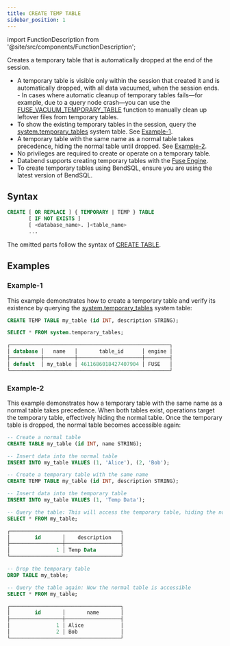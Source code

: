 ```yaml
---
title: CREATE TEMP TABLE
sidebar_position: 1
---
```

import FunctionDescription from '@site/src/components/FunctionDescription';

<FunctionDescription description="Introduced or updated: v1.2.666"/>

Creates a temporary table that is automatically dropped at the end of the session.

- A temporary table is visible only within the session that created it and is automatically dropped, with all data vacuumed, when the session ends.
       - In cases where automatic cleanup of temporary tables fails—for example, due to a query node crash—you can use the [FUSE_VACUUM_TEMPORARY_TABLE](../../../20-sql-functions/17-table-functions/fuse-vacuum-temporary-table.md) function to manually clean up leftover files from temporary tables.
- To show the existing temporary tables in the session, query the [system.temporary_tables](../../../00-sql-reference/31-system-tables/system-temp-tables.md) system table. See [Example-1](#example-1).
- A temporary table with the same name as a normal table takes precedence, hiding the normal table until dropped. See [Example-2](#example-2).
- No privileges are required to create or operate on a temporary table.
- Databend supports creating temporary tables with the [Fuse Engine](../../../00-sql-reference/30-table-engines/00-fuse.md).
- To create temporary tables using BendSQL, ensure you are using the latest version of BendSQL.

## Syntax

```sql
CREATE [ OR REPLACE ] { TEMPORARY | TEMP } TABLE 
       [ IF NOT EXISTS ] 
       [ <database_name>. ]<table_name>
       ...
```

The omitted parts follow the syntax of [CREATE TABLE](10-ddl-create-table.md).

## Examples

### Example-1

This example demonstrates how to create a temporary table and verify its existence by querying the [system.temporary_tables](../../../00-sql-reference/31-system-tables/system-temp-tables.md) system table:

```sql
CREATE TEMP TABLE my_table (id INT, description STRING);

SELECT * FROM system.temporary_tables;

┌────────────────────────────────────────────────────┐
│ database │   name   │       table_id      │ engine │
├──────────┼──────────┼─────────────────────┼────────┤
│ default  │ my_table │ 4611686018427407904 │ FUSE   │
└────────────────────────────────────────────────────┘
```

### Example-2

This example demonstrates how a temporary table with the same name as a normal table takes precedence. When both tables exist, operations target the temporary table, effectively hiding the normal table. Once the temporary table is dropped, the normal table becomes accessible again:

```sql
-- Create a normal table
CREATE TABLE my_table (id INT, name STRING);

-- Insert data into the normal table
INSERT INTO my_table VALUES (1, 'Alice'), (2, 'Bob');

-- Create a temporary table with the same name
CREATE TEMP TABLE my_table (id INT, description STRING);

-- Insert data into the temporary table
INSERT INTO my_table VALUES (1, 'Temp Data');

-- Query the table: This will access the temporary table, hiding the normal table
SELECT * FROM my_table;

┌────────────────────────────────────┐
│        id       │    description   │
├─────────────────┼──────────────────┤
│               1 │ Temp Data        │
└────────────────────────────────────┘

-- Drop the temporary table
DROP TABLE my_table;

-- Query the table again: Now the normal table is accessible
SELECT * FROM my_table;

┌────────────────────────────────────┐
│        id       │       name       │
├─────────────────┼──────────────────┤
│               1 │ Alice            │
│               2 │ Bob              │
└────────────────────────────────────┘
```